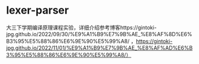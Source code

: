 # lexer-parser
大三下学期编译原理课程实验，详细介绍参考博客https://gintoki-jpg.github.io/2022/09/30/%E9%A1%B9%E7%9B%AE_%E8%AF%8D%E6%B3%95%E5%88%86%E6%9E%90%E5%99%A8/
，https://gintoki-jpg.github.io/2022/11/01/%E9%A1%B9%E7%9B%AE_%E8%AF%AD%E6%B3%95%E5%88%86%E6%9E%90%E5%99%A8/）
